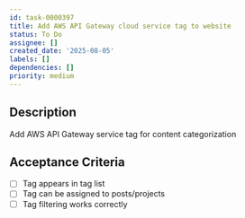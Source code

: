 ```yaml
---
id: task-0000397
title: Add AWS API Gateway cloud service tag to website
status: To Do
assignee: []
created_date: '2025-08-05'
labels: []
dependencies: []
priority: medium
---
```


## Description

Add AWS API Gateway service tag for content categorization

## Acceptance Criteria

- [ ] Tag appears in tag list
- [ ] Tag can be assigned to posts/projects
- [ ] Tag filtering works correctly
